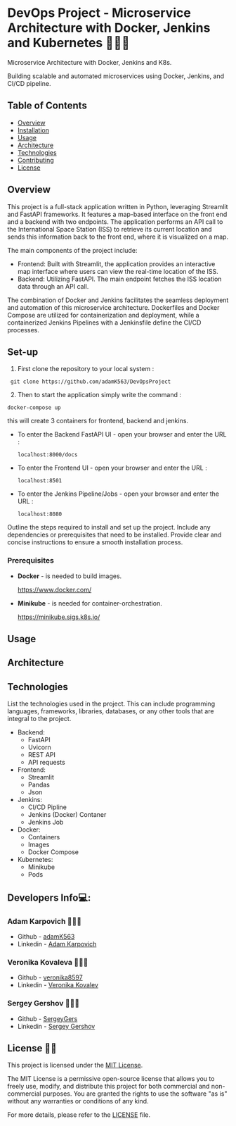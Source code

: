 # DevOps Project - Microservice Architecture with Docker, Jenkins and Kubernetes 👩🏽‍💻 

Microservice Architecture with Docker, Jenkins and K8s.

Building scalable and automated microservices using Docker, Jenkins, and CI/CD pipeline.

## Table of Contents

- [Overview](#overview)
- [Installation](#installation)
- [Usage](#usage)
- [Architecture](#architecture)
- [Technologies](#technologies)
- [Contributing](#contributing)
- [License](#license)

## Overview

This project is a full-stack application written in Python, leveraging Streamlit and FastAPI frameworks. It features a map-based interface on the front end and a backend with two endpoints. The application performs an API call to the International Space Station (ISS) to retrieve its current location and sends this information back to the front end, where it is visualized on a map.

The main components of the project include:
- Frontend: Built with Streamlit, the application provides an interactive map interface where users can view the real-time location of the ISS.
- Backend: Utilizing FastAPI. The main endpoint fetches the ISS location data through an API call.

The combination of Docker and Jenkins facilitates the seamless deployment and automation of this microservice architecture. Dockerfiles and Docker Compose are utilized for containerization and deployment, while a containerized Jenkins Pipelines with a Jenkinsfile define the CI/CD processes.

##  Set-up

1. First clone the repository to your local system :

``` git clone https://github.com/adamK563/DevOpsProject```

2. Then to start the application simply write the command : 

``` docker-compose up ```

this will create 3 containers for frontend, backend and jenkins.

- To enter the Backend FastAPI UI - open your browser and enter the URL : 

   ``` localhost:8000/docs ```

- To enter the Frontend UI - open your browser and enter the URL : 

   ``` localhost:8501 ```

- To enter the Jenkins Pipeline/Jobs - open your browser and enter the URL : 

    ``` localhost:8080 ```

Outline the steps required to install and set up the project. Include any dependencies or prerequisites that need to be installed. Provide clear and concise instructions to ensure a smooth installation process.

### Prerequisites

- <b>Docker</b> - is needed to build images.

    https://www.docker.com/

- <b>Minikube</b> - is needed for container-orchestration.

    https://minikube.sigs.k8s.io/


## Usage


## Architecture


## Technologies

List the technologies used in the project. This can include programming languages, frameworks, libraries, databases, or any other tools that are integral to the project.

- Backend:
  - FastAPI
  - Uvicorn
  - REST API
  - API requests  
- Frontend:
  - Streamlit
  - Pandas
  - Json 
- Jenkins:
  - CI/CD Pipline
  - Jenkins (Docker) Contaner 
  - Jenkins Job
- Docker:
  - Containers
  - Images
  - Docker Compose
- Kubernetes:
  - Minikube
  - Pods

## Developers Info💻:

### Adam Karpovich 👨🏼‍💻
- Github - [adamK563](https://github.com/adamK563)
- Linkedin - [Adam Karpovich](https://www.linkedin.com/in/adam-karpovich-26038a206/)
        
### Veronika Kovaleva 👩🏽‍💻
- Github - [veronika8597](https://github.com/veronika8597)
- Linkedin - [Veronika Kovalev](https://www.linkedin.com/in/veronika-kovalev-5a2a40178/)

### Sergey Gershov 🧑🏽‍💻
- Github - [SergeyGers](https://github.com/SergeyGers)
- Linkedin - [Sergey Gershov](https://www.linkedin.com/in/sergey-gershov-591370175/)

## License 👌🏽

This project is licensed under the [MIT License](LICENSE).

The MIT License is a permissive open-source license that allows you to freely use, modify, and distribute this project for both commercial and non-commercial purposes. You are granted the rights to use the software "as is" without any warranties or conditions of any kind.

For more details, please refer to the [LICENSE](LICENSE) file.


